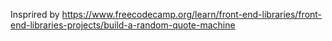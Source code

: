 Insprired by https://www.freecodecamp.org/learn/front-end-libraries/front-end-libraries-projects/build-a-random-quote-machine